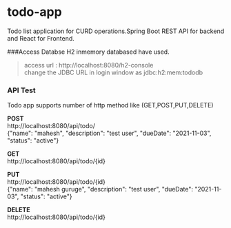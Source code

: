 # todo-app
Todo list application for CURD operations.Spring Boot REST API for backend and React  for Frontend.

###Access Databse
H2 inmemory databased have used. 
> access url : http://localhost:8080/h2-console <br/>
> change the JDBC URL in login window as jdbc:h2:mem:tododb <br/>

### API Test
Todo app supports number of http method like (GET,POST,PUT,DELETE) <br/>

**POST** <br/>
http://localhost:8080/api/todo/ <br/>
{"name": "mahesh",
    "description": "test user",
    "dueDate": "2021-11-03",
    "status": "active"} <br/>
    
 **GET** <br/>
 http://localhost:8080/api/todo/{id} <br/>
 
 **PUT**<br/>
 http://localhost:8080/api/todo/{id} <br/>
{"name": "mahesh guruge",
    "description": "test user",
    "dueDate": "2021-11-03",
    "status": "active"} <br/>
    
 **DELETE**<br/>
 http://localhost:8080/api/todo/{id} <br/>
  
